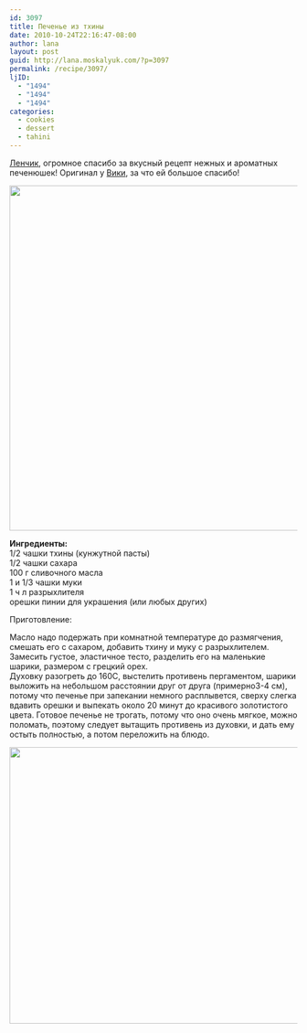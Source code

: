 ```yaml
---
id: 3097
title: Печенье из тхины
date: 2010-10-24T22:16:47-08:00
author: lana
layout: post
guid: http://lana.moskalyuk.com/?p=3097
permalink: /recipe/3097/
ljID:
  - "1494"
  - "1494"
  - "1494"
categories:
  - cookies
  - dessert
  - tahini
---
```

[Ленчик](http://elena-fialka.livejournal.com/125079.html#cutid1), огромное спасибо за вкусный рецепт нежных и ароматных печенюшек! Оригинал у [Вики](http://lillaya.livejournal.com/), за что ей большое спасибо!

<img loading="lazy" class="alignnone" title="sesame paste cookies" src="http://farm2.static.flickr.com/1213/5113563560_8a4c1d6437_z.jpg" alt="" width="640" height="604" /> 

**Ингредиенты:**  
1/2 чашки тхины (кунжутной пасты)  
1/2 чашки сахара  
100 г сливочного масла  
1 и 1/3 чашки муки  
1 ч л разрыхлителя  
орешки пинии для украшения (или любых других)

Приготовление:

Масло надо подержать при комнатной температуре до размягчения, смешать его с сахаром, добавить тхину и муку с разрыхлителем. Замесить густое, эластичное тесто, разделить его на маленькие шарики, размером с грецкий орех.  
Духовку разогреть до 160С, выстелить противень пергаментом, шарики выложить на небольшом расстоянии друг от друга (примерно3-4 см), потому что печенье при запекании немного расплывется, сверху слегка вдавить орешки и выпекать около 20 минут до красивого золотистого цвета. Готовое печенье не трогать, потому что оно очень мягкое, можно поломать, поэтому следует вытащить противень из духовки, и дать ему остыть полностью, а потом переложить на блюдо.

<img loading="lazy" class="alignnone" title="sesame cookies" src="http://farm2.static.flickr.com/1161/5112956969_3f076c4d4a_z.jpg" alt="" width="640" height="484" />